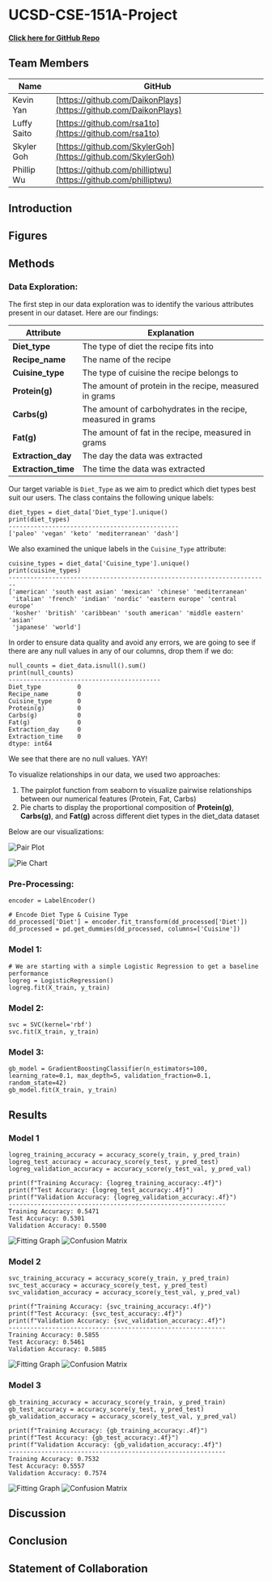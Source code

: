 # UCSD-CSE-151A-Project

#### [Click here for GitHub Repo](https://github.com/DaikonPlays/diet-warriors/tree/main)

## Team Members
| Name | GitHub |
|------|--------|
| Kevin Yan   | [https://github.com/DaikonPlays](https://github.com/DaikonPlays)  |
| Luffy Saito | [https://github.com/rsa1to](https://github.com/rsa1to) |
| Skyler Goh  | [https://github.com/SkylerGoh](https://github.com/SkylerGoh) |
| Phillip Wu  | [https://github.com/philliptwu](https://github.com/philliptwu) |

## Introduction

## Figures

## Methods

### **Data Exploration:**

The first step in our data exploration was to identify the various attributes present in our dataset. Here are our findings:

| Attribute | Explanation |
|-----------|-------------|
|**Diet_type** | The type of diet the recipe fits into |
| **Recipe_name**| The name of the recipe|
| **Cuisine_type**| The type of cuisine the recipe belongs to |
| **Protein(g)**| The amount of protein in the recipe, measured in grams |
| **Carbs(g)**| The amount of carbohydrates in the recipe, measured in grams |
| **Fat(g)**| The amount of fat in the recipe, measured in grams |
| **Extraction_day**| The day the data was extracted |
| **Extraction_time**| The time the data was extracted |

Our target variable is `Diet_Type` as we aim to predict which diet types best suit our users. The class contains the following unique labels:

```
diet_types = diet_data['Diet_type'].unique()
print(diet_types)
-----------------------------------------------
['paleo' 'vegan' 'keto' 'mediterranean' 'dash']
```

We also examined the unique labels in the `Cuisine_Type` attribute:
```
cuisine_types = diet_data['Cuisine_type'].unique()
print(cuisine_types)
------------------------------------------------------------------------
['american' 'south east asian' 'mexican' 'chinese' 'mediterranean'
 'italian' 'french' 'indian' 'nordic' 'eastern europe' 'central europe'
 'kosher' 'british' 'caribbean' 'south american' 'middle eastern' 'asian'
 'japanese' 'world']
```

In order to ensure data quality and avoid any errors, we are going to see if there are any null values in any of our columns, drop them if we do:
```
null_counts = diet_data.isnull().sum()
print(null_counts)
------------------------------------------
Diet_type          0
Recipe_name        0
Cuisine_type       0
Protein(g)         0
Carbs(g)           0
Fat(g)             0
Extraction_day     0
Extraction_time    0
dtype: int64
```
We see that there are no null values. YAY!

To visualize relationships in our data, we used two approaches:
1. The pairplot function from seaborn to visualize pairwise relationships between our numerical features (Protein, Fat, Carbs)
2. Pie charts to display the proportional composition of **Protein(g)**, **Carbs(g)**, and **Fat(g)** across different diet types in the diet_data dataset

Below are our visualizations:

![Pair Plot](https://github.com/DaikonPlays/diet-warriors/blob/Milestone5/graphs/diet_type_pair_plot.png)

![Pie Chart](https://github.com/DaikonPlays/diet-warriors/blob/Milestone5/graphs/diet_type_pie_chart.png)

### **Pre-Processing:**

```
encoder = LabelEncoder()

# Encode Diet Type & Cuisine Type
dd_processed['Diet'] = encoder.fit_transform(dd_processed['Diet'])
dd_processed = pd.get_dummies(dd_processed, columns=['Cuisine'])
```

### **Model 1:**

```
# We are starting with a simple Logistic Regression to get a baseline performance
logreg = LogisticRegression()
logreg.fit(X_train, y_train)
```


### **Model 2:**

```
svc = SVC(kernel='rbf')
svc.fit(X_train, y_train)
```

### **Model 3:**
```
gb_model = GradientBoostingClassifier(n_estimators=100, learning_rate=0.1, max_depth=5, validation_fraction=0.1, random_state=42)
gb_model.fit(X_train, y_train)
```

## Results

### **Model 1**

```
logreg_training_accuracy = accuracy_score(y_train, y_pred_train)
logreg_test_accuracy = accuracy_score(y_test, y_pred_test)
logreg_validation_accuracy = accuracy_score(y_test_val, y_pred_val)

print(f"Training Accuracy: {logreg_training_accuracy:.4f}")
print(f"Test Accuracy: {logreg_test_accuracy:.4f}")
print(f"Validation Accuracy: {logreg_validation_accuracy:.4f}")
------------------------------------------------------------
Training Accuracy: 0.5471
Test Accuracy: 0.5301
Validation Accuracy: 0.5500
```
![Fitting Graph](https://github.com/DaikonPlays/diet-warriors/blob/Milestone5/graphs/logreg_fitting_graph.png)
![Confusion Matrix](https://github.com/DaikonPlays/diet-warriors/blob/Milestone5/graphs/logreg_cm.png)


### **Model 2**

```
svc_training_accuracy = accuracy_score(y_train, y_pred_train)
svc_test_accuracy = accuracy_score(y_test, y_pred_test)
svc_validation_accuracy = accuracy_score(y_test_val, y_pred_val)

print(f"Training Accuracy: {svc_training_accuracy:.4f}")
print(f"Test Accuracy: {svc_test_accuracy:.4f}")
print(f"Validation Accuracy: {svc_validation_accuracy:.4f}")
------------------------------------------------------------
Training Accuracy: 0.5855
Test Accuracy: 0.5461
Validation Accuracy: 0.5885
```
![Fitting Graph](https://github.com/DaikonPlays/diet-warriors/blob/Milestone5/graphs/svc_fitting_graph.png)
![Confusion Matrix](https://github.com/DaikonPlays/diet-warriors/blob/Milestone5/graphs/svc_cm.png)

### **Model 3**
```
gb_training_accuracy = accuracy_score(y_train, y_pred_train)
gb_test_accuracy = accuracy_score(y_test, y_pred_test)
gb_validation_accuracy = accuracy_score(y_test_val, y_pred_val)

print(f"Training Accuracy: {gb_training_accuracy:.4f}")
print(f"Test Accuracy: {gb_test_accuracy:.4f}")
print(f"Validation Accuracy: {gb_validation_accuracy:.4f}")
------------------------------------------------------------
Training Accuracy: 0.7532
Test Accuracy: 0.5557
Validation Accuracy: 0.7574
```
![Fitting Graph](https://github.com/DaikonPlays/diet-warriors/blob/Milestone5/graphs/gb_fitting_graph.png)
![Confusion Matrix](https://github.com/DaikonPlays/diet-warriors/blob/Milestone5/graphs/gb_cm.png)

## Discussion

## Conclusion

## Statement of Collaboration